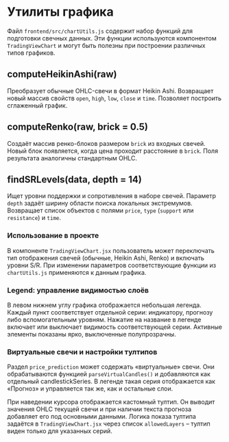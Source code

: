 # Утилиты графика

Файл `frontend/src/chartUtils.js` содержит набор функций для подготовки свечных данных.
Эти функции используются компонентом `TradingViewChart` и могут быть полезны
при построении различных типов графиков.

## computeHeikinAshi(raw)
Преобразует обычные OHLC-свечи в формат Heikin Ashi. Возвращает новый массив
свойств `open`, `high`, `low`, `close` и `time`. Позволяет построить
сглаженный график.

## computeRenko(raw, brick = 0.5)
Создаёт массив ренко-блоков размером `brick` из входных свечей. Новый блок
появляется, когда цена проходит расстояние в `brick`. Поля результата аналогичны
стандартным OHLC.

## findSRLevels(data, depth = 14)
Ищет уровни поддержки и сопротивления в наборе свечей. Параметр `depth` задаёт
ширину области поиска локальных экстремумов. Возвращает список объектов с
полями `price`, `type` (`support` или `resistance`) и `time`.

### Использование в проекте
В компоненте `TradingViewChart.jsx` пользователь может переключать тип
отображения свечей (обычные, Heikin Ashi, Renko) и включать уровни S/R.
При изменении параметров соответствующие функции из `chartUtils.js`
применяются к данным графика.

### Legend: управление видимостью слоёв

В левом нижнем углу графика отображается небольшая легенда. Каждый пункт
соответствует отдельной серии: индикатору, прогнозу либо вспомогательным
уровням. Нажатие на название в легенде включает или выключает видимость
соответствующей серии. Активные элементы показаны ярко, выключенные
полупрозрачны.

### Виртуальные свечи и настройки тултипов

Раздел `price_prediction` может содержать «виртуальные» свечи. Они обрабатываются
функцией `parseVirtualCandles()` и добавляются как отдельный candlestickSeries.
В легенде такая серия отображается как «Прогноз» и управляется так же, как и
остальные слои.

При наведении курсора отображается кастомный тултип. Он выводит значения OHLC
текущей свечи и при наличии текста прогноза добавляет его под основными данными.
Логика показа тултипа задаётся в `TradingViewChart.jsx` через список
`allowedLayers` – тултип виден только для указанных серий.

